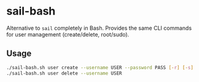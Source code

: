 # sail-bash

Alternative to `sail` completely in Bash. Provides the same CLI commands for user management (create/delete, root/sudo).

## Usage
```bash
./sail-bash.sh user create --username USER --password PASS [-r] [-s]
./sail-bash.sh user delete --username USER
```
